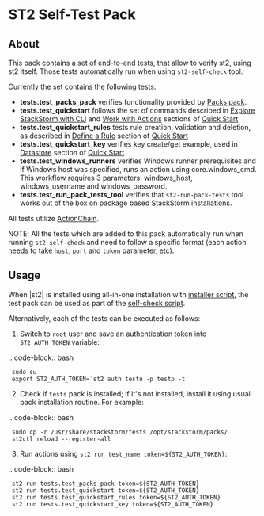 ST2 Self-Test Pack
==================

About
-----

This pack contains a set of end-to-end tests, that allow to verify st2, using st2 itself. Those tests automatically run
when using ``st2-self-check`` tool.

Currently the set contains the following tests:

* **tests.test_packs_pack** verifies functionality provided by [Packs pack](http://docs.stackstorm.com/packs.html#getting-a-pack).
* **tests.test_quickstart** follows the set of commands described in [Explore StackStorm with CLI](http://docs.stackstorm.com/start.html#explore-st2-with-cli) and [Work with Actions](http://docs.stackstorm.com/start.html#work-with-actions) sections of [Quick Start](http://docs.stackstorm.com/start.html)
* **tests.test_quickstart_rules** tests rule creation, validation and deletion, as described in [Define a Rule](http://docs.stackstorm.com/start.html#define-a-rule) section of [Quick Start](http://docs.stackstorm.com/start.html)
* **tests.test_quickstart_key** verifies key create/get example, used in [Datastore](http://docs.stackstorm.com/start.html#datastore) section of [Quick Start](http://docs.stackstorm.com/start.html)
* **tests.test_windows_runners** verifies Windows runner prerequisites and if Windows host was specified, runs an action using core.windows_cmd. This workflow requires 3 parameters: windows_host, windows_username and windows_password.
* **tests.test_run_pack_tests_tool** verifies that ``st2-run-pack-tests`` tool works out of the box on package based StackStorm installations.

All tests utilize [ActionChain](http://docs.stackstorm.com/actionchain.html).

NOTE: All the tests which are added to this pack automatically run when running ``st2-self-check``
and need to follow a specific format (each action needs to take ``host``, ``port`` and ``token``
parameter, etc).

Usage
-----

When |st2| is installed using all-in-one installation with
[installer script](http://docs.stackstorm.com/install/index.html), the test pack can be used as
part of the [self-check script](http://docs.stackstorm.com/troubleshooting.html#running-self-verification).

Alternatively, each of the tests can be executed as follows:

1. Switch to `root` user and save an authentication token into `ST2_AUTH_TOKEN` variable:

.. code-block:: bash

     sudo su
     export ST2_AUTH_TOKEN=`st2 auth testu -p testp -t`

2. Check if ``tests`` pack is installed; if it's not installed, install it using usual pack installation routine. For example:

.. code-block:: bash

     sudo cp -r /usr/share/stackstorm/tests /opt/stackstorm/packs/
     st2ctl reload --register-all

3. Run actions using ``st2 run test_name token=${ST2_AUTH_TOKEN}``:

.. code-block:: bash

     st2 run tests.test_packs_pack token=${ST2_AUTH_TOKEN}
     st2 run tests.test_quickstart token=${ST2_AUTH_TOKEN}
     st2 run tests.test_quickstart_rules token=${ST2_AUTH_TOKEN}
     st2 run tests.test_quickstart_key token=${ST2_AUTH_TOKEN}
